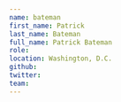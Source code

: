 ```yaml
---
name: bateman
first_name: Patrick
last_name: Bateman
full_name: Patrick Bateman
role: 
location: Washington, D.C.
github:
twitter:
team:
---
```

